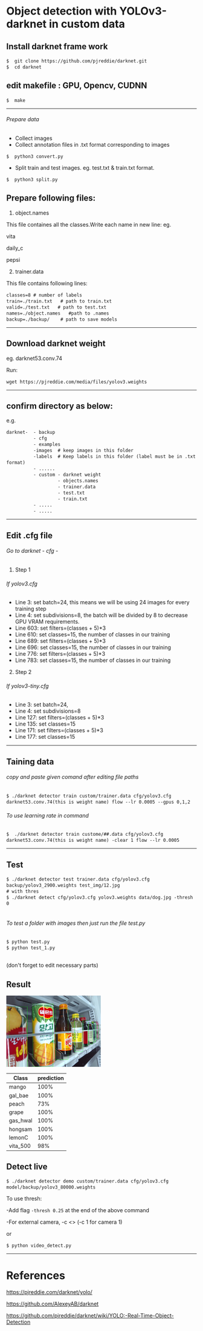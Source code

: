 # Object detection with YOLOv3-darknet in custom data



## Install darknet frame work 
```
$  git clone https://github.com/pjreddie/darknet.git
$  cd darknet
```
##  edit makefile : GPU, Opencv, CUDNN
```
$  make

```


--------------------------------------------------------------------

###### Prepare data
- Collect images
- Collect annotation files in .txt format corresponding to images
 ```
 $  python3 convert.py
 ```
- Split train and test images. eg. test.txt & train.txt format.
```
$  python3 split.py
```

## Prepare  following files:

1. object.names

This file containes all the classes.Write each name in new line: eg.


vita

daily_c

pepsi


 
2. trainer.data 

This file contains following lines: 

```
classes=8 # number of labels
train=./train.txt   # path to train.txt
valid=./test.txt   # path to test.txt
names=./object.names   #path to .names
backup=./backup/    # path to save models
```

---------------------------------------------------------------------------------------------

## Download darknet weight

eg. darknet53.conv.74 

Run:
```
wget https://pjreddie.com/media/files/yolov3.weights
```
------------------------------------------------------------------------------------------


## confirm directory as below:

e.g.

```
darknet-  - backup
          - cfg
          - examples
          -images  # keep images in this folder 
          -labels  # Keep labels in this folder (label must be in .txt format)
          - ......
          - custom - darknet weight
                   - objects.names
                   - trainer.data
                   - test.txt 
                   - train.txt
          - .....
          - .....          
 ```                                                  
------------------------------------------------------------------------------------------------------------  
                                         
## Edit .cfg file 

###### Go to darknet - cfg - 

1. Step 1

###### If yolov3.cfg



- Line 3: set batch=24, this means we will be using 24 images for every training step
- Line 4: set subdivisions=8, the batch will be divided by 8 to decrease GPU VRAM requirements.
- Line 603: set filters=(classes + 5)*3 
- Line 610: set classes=15, the number of classes in our training
- Line 689: set filters=(classes + 5)*3 
- Line 696: set classes=15, the number of classes in our training
- Line 776: set filters=(classes + 5)*3 
- Line 783: set classes=15, the number of classes in our training



2. Step 2 

###### If yolov3-tiny.cfg



- Line 3: set batch=24, 
- Line 4: set subdivisions=8 
- Line 127: set filters=(classes + 5)*3 
- Line 135: set classes=15 
- Line 171: set filters=(classes + 5)*3 
- Line 177: set classes=15


------------------------------------------------------------------------------------------------------------


## Taining data
###### copy and paste given comand after editing file paths
```
$ ./darknet detector train custom/trainer.data cfg/yolov3.cfg darknet53.conv.74(this is weight name) flow --lr 0.0005 --gpus 0,1,2
```
###### To use learning rate in command
```
$  ./darknet detector train custome/##.data cfg/yolov3.cfg darknet53.conv.74(this is weight name) -clear 1 flow --lr 0.0005

```

-------------------------------------------------------------------------------------------


##  Test
```
$ ./darknet detector test trainer.data cfg/yolov3.cfg backup/yolov3_2900.weights test_img/12.jpg
# with thres
$ ./darknet detect cfg/yolov3.cfg yolov3.weights data/dog.jpg -thresh 0
 
``` 
###### To test a folder with images then just run the file test.py
```
$ python test.py 
$ python test_1.py 


```

(don't forget to edit necessary parts)


## Result

<img src="./result/1.png" width="250">

Class | prediction
--- | ---
mango | 100%
gal_bae | 100%
peach | 73%
grape | 100%
gas_hwal | 100%
hongsam | 100%
lemonC | 100%
vita_500 | 98%



## Detect live 

```
$ ./darknet detector demo custom/trainer.data cfg/yolov3.cfg model/backup/yolov3_80000.weights
```

To use thresh:

-Add flag `-thresh 0.25` at the end of the above command 

-For external camera,  -c <> (-c 1 for camera 1)



or


```
$ python video_detect.py
```


---------------------------------------------------------------------------------------------------------------

# References

<https://pjreddie.com/darknet/yolo/>

<https://github.com/AlexeyAB/darknet>

<https://github.com/pjreddie/darknet/wiki/YOLO:-Real-Time-Object-Detection>
                                          
                                                   



                   




